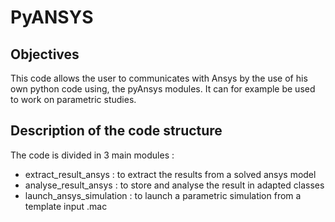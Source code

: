 # PyANSYS

## Objectives

This code allows the user to communicates with Ansys by the use of his own python code using, the pyAnsys modules. 
It can for example be used to work on parametric studies.

## Description of the code structure

The code is divided in 3 main modules :
* extract_result_ansys : to extract the results from a solved ansys model 
* analyse_result_ansys : to store and analyse the result in adapted classes
* launch_ansys_simulation : to launch a parametric simulation from a template input .mac

